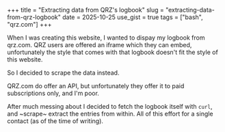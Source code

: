 +++
title = "Extracting data from QRZ's logbook"
slug = "extracting-data-from-qrz-logbook"
date = 2025-10-25
use_gist = true
tags = ["bash", "qrz.com"]
+++

When I was creating this website, I wanted to dispay my logbook
from qrz.com. QRZ users are offered an iframe which they can embed,
unfortunately the style that comes with that logbook doesn't fit the
style of this website.

So I decided to scrape the data instead.

QRZ.com do offer an API, but unfortunately they offer it to paid subscriptions
only, and I'm poor.

After much messing about I decided to fetch the logbook itself with `curl`,
and ~scrape~ extract the entries from within. All of this effort for a single
contact (as of the time of writing).


<script src="https://gist.github.com/aklin/0e0085f82b7b3f8ae9ae9a089c329454.js"></script>
